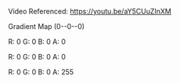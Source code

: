 Video Referenced: https://youtu.be/aY5CUuZInXM

Gradient Map (0--0--0)

R: 0 G: 0 B: 0 A: 0

R: 0 G: 0 B: 0 A: 0

R: 0 G: 0 B: 0 A: 255
